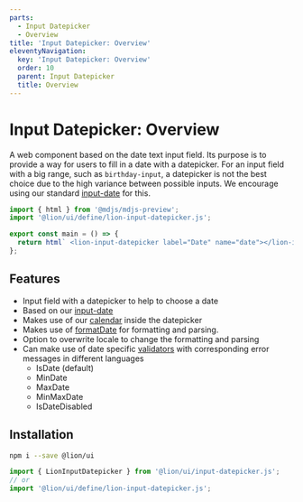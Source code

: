 ```yaml
---
parts:
  - Input Datepicker
  - Overview
title: 'Input Datepicker: Overview'
eleventyNavigation:
  key: 'Input Datepicker: Overview'
  order: 10
  parent: Input Datepicker
  title: Overview
---
```


# Input Datepicker: Overview

A web component based on the date text input field. Its purpose is to provide a way for users to fill in a date with a datepicker.
For an input field with a big range, such as `birthday-input`, a datepicker is not the best choice due to the high variance between possible inputs.
We encourage using our standard [input-date](../input-date/overview.md) for this.

```js script
import { html } from '@mdjs/mdjs-preview';
import '@lion/ui/define/lion-input-datepicker.js';
```

```js preview-story
export const main = () => {
  return html` <lion-input-datepicker label="Date" name="date"></lion-input-datepicker> `;
};
```

## Features

- Input field with a datepicker to help to choose a date
- Based on our [input-date](../input-date/overview.md)
- Makes use of our [calendar](../calendar/overview.md) inside the datepicker
- Makes use of [formatDate](../../fundamentals/systems/localize/dates.md) for formatting and parsing.
- Option to overwrite locale to change the formatting and parsing
- Can make use of date specific [validators](../../fundamentals/systems/form/validate.md) with corresponding error messages in different languages
  - IsDate (default)
  - MinDate
  - MaxDate
  - MinMaxDate
  - IsDateDisabled

## Installation

```bash
npm i --save @lion/ui
```

```js
import { LionInputDatepicker } from '@lion/ui/input-datepicker.js';
// or
import '@lion/ui/define/lion-input-datepicker.js';
```
